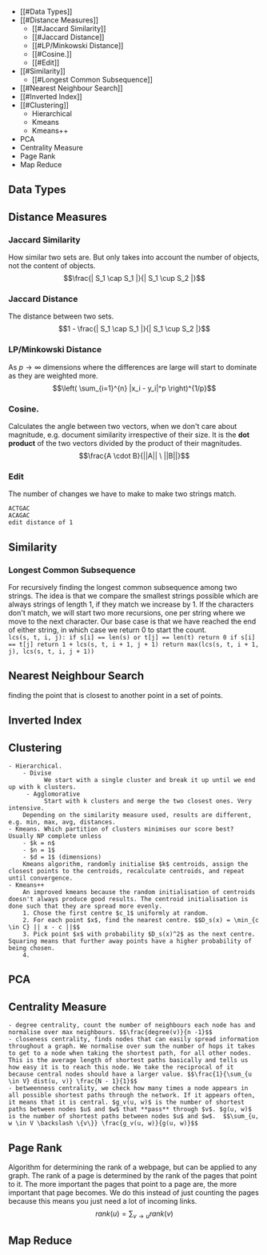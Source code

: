 -   [[#Data Types]]
-   [[#Distance Measures]]
    -  [[#Jaccard Similarity]]
    - [[#Jaccard Distance]]
    -  [[#LP/Minkowski Distance]]
    -  [[#Cosine.]]
    -  [[#Edit]]
-   [[#Similarity]]
	- [[#Longest Common Subsequence]]
-   [[#Nearest Neighbour Search]]
-   [[#Inverted Index]]
-   [[#Clustering]]
    -   Hierarchical
    -   Kmeans
    -   Kmeans++
-   PCA
-   Centrality Measure
-   Page Rank
-   Map Reduce 


## Data Types


## Distance Measures

### Jaccard Similarity
How similar two sets are. But only takes into account the number of objects, not the content of objects. $$\frac{| S_1 \cap S_1 |}{| S_1 \cup S_2 |}$$
### Jaccard Distance 
The distance between two sets. $$1 - \frac{| S_1 \cap S_1 |}{| S_1 \cup S_2 |}$$
### LP/Minkowski Distance
As $p \to \infty$ dimensions where the differences are large will start to dominate as they are weighted more. $$\left( \sum_{i=1}^{n} |x_i - y_i|^p \right)^{1/p}$$
### Cosine. 
Calculates the angle between two vectors, when we don't care about magnitude, e.g. document similarity irrespective of their size. It is the **dot product** of the two vectors divided by the product of their magnitudes. $$\frac{A \cdot B}{||A|| \ ||B||}$$
### Edit
The number of changes we have to make to make two strings match.
```
ACTGAC
ACAGAC
edit distance of 1
```


## Similarity

### Longest Common Subsequence
For recursively finding the longest common subsequence among two strings. The idea is that we compare the smallest strings possible which are always strings of length 1, if they match we increase by 1. If the characters don't match, we will start two more recursions, one per string where we move to the next character. Our base case is that we have reached the end of either string, in which case we return 0 to start the count.  
	  ```
	  lcs(s, t, i, j):
		  if s[i] == len(s) or t[j] == len(t)
			  return 0
		  if s[i] == t[j]
			  return 1 + lcs(s, t, i + 1, j + 1)
		  return max(lcs(s, t, i + 1, j), lcs(s, t, i, j + 1)) 
		```
## Nearest Neighbour Search
finding the point that is closest to another point in a set of points.

## Inverted Index

## Clustering
	- Hierarchical.
		- Divise
			  We start with a single cluster and break it up until we end up with k clusters.
		 - Agglomorative
			  Start with k clusters and merge the two closest ones. Very intensive.
		Depending on the similarity measure used, results are different, e.g. min, max, avg, distances.
	- Kmeans. Which partition of clusters minimises our score best? Usually NP complete unless
		- $k = n$
		- $n = 1$
		- $d = 1$ (dimensions)
		Kmeans algorithm, randomly initialise $k$ centroids, assign the closest points to the centroids, recalculate centroids, and repeat until convergence.
	- Kmeans++
		An improved kmeans because the random initialisation of centroids doesn't always produce good results. The centroid initialisation is done such that they are spread more evenly. 
		1. Chose the first centre $c_1$ uniformly at random.
		2. For each point $x$, find the nearest centre. $$D_s(x) = \min_{c \in C} || x - c ||$$
		3. Pick point $x$ with probability $D_s(x)^2$ as the next centre. Squaring means that further away points have a higher probability of being chosen.
		4. 

## PCA

## Centrality Measure
	- degree centrality, count the number of neighbours each node has and normalise over max neighbours. $$\frac{degree(v)}{n -1}$$
	- closeness centrality, finds nodes that can easily spread information throughout a graph. We normalise over sum the number of hops it takes to get to a node when taking the shortest path, for all other nodes. This is the average length of shortest paths basically and tells us how easy it is to reach this node. We take the reciprocal of it because central nodes should have a larger value. $$\frac{1}{\sum_{u \in V} dist(u, v)} \frac{N - 1}{1}$$
	- betweenness centrality, we check how many times a node appears in all possible shortest paths through the network. If it appears often, it means that it is central. $g_v(u, w)$ is the number of shortest paths between nodes $u$ and $w$ that **pass** through $v$. $g(u, w)$ is the number of shortest paths between nodes $u$ and $w$.  $$\sum_{u, w \in V \backslash \{v\}} \frac{g_v(u, w)}{g(u, w)}$$

## Page Rank

Algorithm for determining the rank of a webpage, but can be applied to any graph. The rank of a page is determined by the rank of the pages that point to it. The more important the pages that point to a page are, the more important that page becomes. We do this instead of just counting the pages because this means you just need a lot of incoming links.  $$rank(u) = \sum_{v \to u} rank(v)$$
  
## Map Reduce